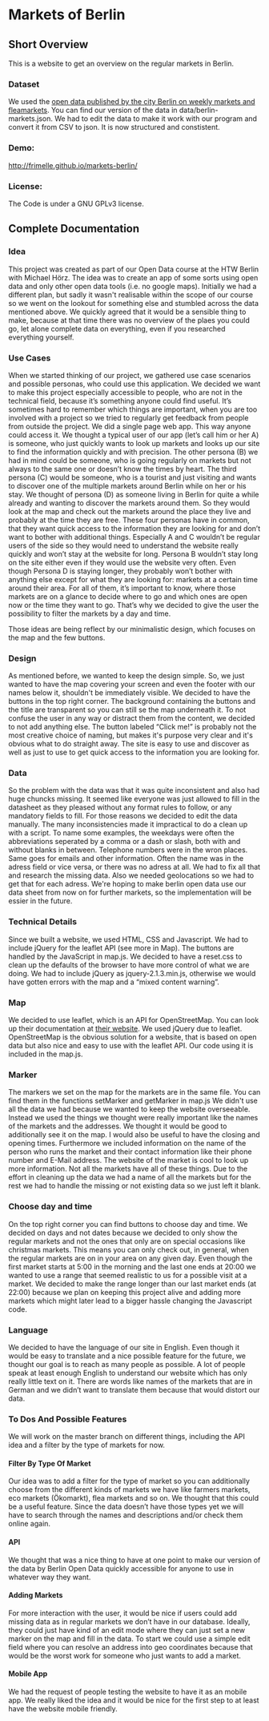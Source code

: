 # Markets of Berlin

## Short Overview

This is a website to get an overview on the regular markets in Berlin.

### Dataset

We used the <a href="http://daten.berlin.de/datensaetze/wochen-und-tr%C3%B6delm%C3%A4rkte">open data published by the city Berlin on weekly markets and fleamarkets</a>. You can find our version of the data in data/berlin-markets.json. We had to edit the data to make it work with our program and convert it from CSV to json. It is now structured and constistent.

### Demo:

http://frimelle.github.io/markets-berlin/

### License:

The Code is under a GNU GPLv3 license.

## Complete Documentation

### Idea

This project was created as part of our Open Data course at the HTW Berlin with Michael Hörz.
The idea was to create an app of some sorts using open data and only other open data tools (i.e. no google maps). Initially we had a different plan, but sadly it wasn't realisable within the scope of our course so we went on the lookout for something else and stumbled across the data mentioned above. We quickly agreed that it would be a sensible thing to make, because at that time there was no overview of the plaes you could go, let alone complete data on everything, even if you researched everything yourself. 

### Use Cases

When we started thinking of our project, we gathered use case scenarios and possible personas, who could use this application. We decided we want to make this project especially accessible to people, who are not in the technical field, because it’s something anyone could find useful. It’s sometimes hard to remember which things are important, when you are too involved with a project so we tried to regularly get feedback from people from outside the project. We did a single page web app. This way anyone could access it. 
We thought a typical user of our app (let’s call him or her A) is someone, who just quickly wants to look up markets and looks up our site to find the information quickly and with precision. 
The other persona (B) we had in mind could be someone, who is going regularly on markets but not always to the same one or doesn’t know the times by heart. 
The third persona (C) would be someone, who is a tourist and just visiting and wants to discover one of the multiple markets around Berlin while on her or his stay. 
We thought of persona (D) as someone living in Berlin for quite a while already and wanting to discover the markets around them. So they would look at the map and check out the markets around the place they live and probably at the time they are free. 
These four personas have in common, that they want quick access to the information they are looking for and don’t want to bother with additional things. Especially A and C wouldn’t be regular users of the side so they would need to understand the website really quickly and won’t stay at the website for long. Persona B wouldn’t stay long on the site either even if they would use the website very often. 
Even though Persona D is staying longer, they probably won’t bother with anything else except for what they are looking for: markets at a certain time around their area.
For all of them, it’s important to know, where those markets are on a glance to decide where to go and which ones are open now or the time they want to go. That’s why we decided to give the user the possibility to filter the markets by a day and time.
 
Those ideas are being reflect by our minimalistic design, which focuses on the map and the few buttons.

### Design

As mentioned before, we wanted to keep the design simple. So, we just wanted to have the map covering your screen and even the footer with our names below it, shouldn't be immediately visible. We decided to have the buttons in the top right corner. The background containing the buttons and the title are transparent so you can still se the map underneath it. 
To not confuse the user in any way or distract them from the content, we decided to not add anything else.
The button labeled “Click me!” is probably not the most creative choice of naming, but makes it's purpose very clear and it's obvious what to do straight away. 
The site is easy to use and discover as well as just to use to get quick access to the information you are looking for.

### Data

So the problem with the data was that it was quite inconsistent and also had huge chuncks missing. It seemed like everyone was just allowed to fill in the datasheet as they pleased without any format rules to follow, or any mandatory fields to fill. For those reasons we decided to edit the data manually. The many inconsistencies made it impractical to do a clean up with a script. 
To name some examples, the weekdays were often the abbreviations seperated by a comma or a dash or slash, both with and without blanks in between. Telephone numbers were in the wron places. Same goes for emails and other information. Often the name was in the adress field or vice versa, or there was no adress at all. We had to fix all that and research the missing data. Also we needed geolocations so we had to get that for each adress. We're hoping to make berlin open data use our data sheet from now on for further markets, so the implementation will be essier in the future.

### Technical Details

Since we built a website, we used HTML, CSS and Javascript. We had to include jQuery for the leaflet API (see more in Map). The buttons are handled by the JavaScript in map.js. We decided to have a reset.css to clean up the defaults of the browser to have more control of what we are doing. We had to include jQuery as jquery-2.1.3.min.js, otherwise we would have gotten errors with the map and a “mixed content warning”.

### Map

We decided to use leaflet, which is an API for OpenStreetMap. You can look up their documentation at <a href="http://leafletjs.com/">their website</a>. We used jQuery due to leaflet.
OpenStreetMap is the obvious solution for a website, that is based on open data but also nice and easy to use with the leaflet API. Our code using it is included in the map.js. 

### Marker

The markers we set on the map for the markets are in the same file. You can find them in the functions setMarker and getMarker in map.js We didn't use all the data we had because we wanted to keep the website overseeable.
Instead we used the things we thought were really important like the names of the markets and the addresses. We thought it would be good to additionally see it on the map. I would also be useful to have the closing and opening times. Furthermore we included information on the name of the person who runs the market and their contact information like their phone number and E-Mail address. The website of the market is cool to look up more information. Not all the markets have all of these things. Due to the effort in cleaning up the data we had a name of all the markets but for the rest we had to handle the missing or not existing data so we just left it blank.

### Choose day and time

On the top right corner you can find buttons to choose day and time. 
We decided on days and not dates because we decided to only show the regular markets and not the ones that only are on special occasions like christmas markets. This means you can only check out, in general, when the regular markets are on in your area on any given day.
Even though the first market starts at 5:00 in the morning and the last one ends at 20:00 we wanted to use a range that seemed realistic to us for a possible visit at a market. We decided to make the range longer than our last market ends (at 22:00) because we plan on keeping this project alive and adding more markets which might later lead to a bigger hassle changing the Javascript code.

### Language

We decided to have the language of our site in English. Even though it would be easy to translate and a nice possible feature for the future, we thought our goal is to reach as many people as possible. A lot of people speak at least enough English to understand our website which has only really little text on it. 
There are words like names of the markets that are in German and we didn’t want to translate them because that would distort our data.

### To Dos And Possible Features

We will work on the master branch on different things, including the API idea and a filter by the type of markets for now.

#### Filter By Type Of Market

Our idea was to add a filter for the type of market so you can additionally choose from the different kinds of markets we have like farmers markets, eco markets (Ökomarkt), flea markets and so on. We thought that this could be a useful feature. Since the data doesn’t have those types yet we will have to search through the names and descriptions and/or check them online again.

#### API

We thought that was a nice thing to have at one point to make our version of the data by Berlin Open Data quickly accessible for anyone to use in whatever way they want.

#### Adding Markets

For more interaction with the user, it would be nice if users could add missing data as in regular markets we don’t have in our database. Ideally, they could just have kind of an edit mode where they can just set a new marker on the map and fill in the data. To start we could use a simple edit field where you can resolve an address into geo coordinates because that would be the worst work for someone who just wants to add a market.

#### Mobile App

We had the request of people testing the website to have it as an mobile app. We really liked the idea and it would be nice for the first step to at least have the website mobile friendly. 

